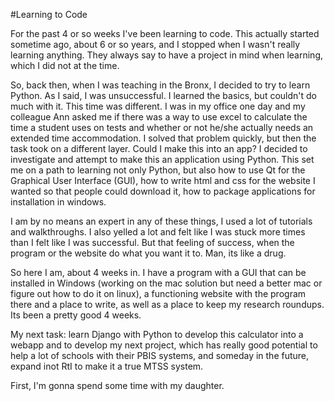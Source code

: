 #Learning to Code  

For the past 4 or so weeks I've been learning to code. This actually started sometime ago, about 6 or so years, and I stopped when I wasn't really learning anything.  They always say to have a project in mind when learning, which I did not at the time.  

So, back then, when I was teaching in the Bronx, I decided to try to learn Python.  As I said, I was unsuccessful.  I learned the basics, but couldn't do much with it.  This time was different.  I was in my office one day and my colleague Ann asked me if there was a way to use excel to calculate the time a student uses on tests and whether or not he/she actually needs an extended time accommodation.  I solved that problem quickly, but then the task took on a different layer.  Could I make this into an app? I decided to investigate and attempt to make this an application using Python.  This set me on a path to learning not only Python, but also how to use Qt for the Graphical User Interface (GUI), how to write html and css for the website I wanted so that people could download it, how to package applications for installation in windows.  

I am by no means an expert in any of these things, I used a lot of tutorials and walkthroughs.  I also yelled a lot and felt like I was stuck more times than I felt like I was successful. But that feeling of success, when the program or the website do what you want it to. Man, its like a drug.  

So here I am, about 4 weeks in. I have a program with a GUI that can be installed in Windows (working on the mac solution but need a better mac or figure out how to do it on linux), a functioning website with the program there and a place to write, as well as a place to keep my research roundups. 
Its been a pretty good 4 weeks.  

My next task: learn Django with Python to develop this calculator into a webapp and to develop my next project, which has really good potential to help a lot of schools with their PBIS systems, and someday in the future, expand inot RtI to make it a true MTSS system.  

First, I'm gonna spend some time with my daughter.   
